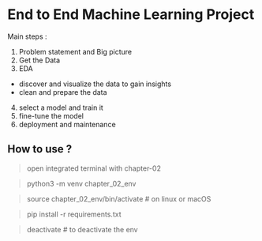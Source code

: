 # End to End Machine Learning Project

Main steps :
1. Problem statement and Big picture
2. Get the Data
3. EDA
  - discover and visualize the data to gain insights
  - clean and prepare the data
4. select a model and train it
5. fine-tune the model
6. deployment and maintenance




## How to use ?
> open integrated terminal with chapter-02

> python3 -m venv chapter_02_env 

> source chapter_02_env/bin/activate  # on linux or macOS

> pip install -r requirements.txt

> deactivate  # to deactivate the env
